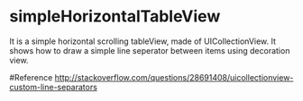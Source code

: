 # simpleHorizontalTableView
It is a simple horizontal scrolling tableView, made of UICollectionView. 
It shows how to draw a simple line seperator between items using decoration view.

#Reference
http://stackoverflow.com/questions/28691408/uicollectionview-custom-line-separators
